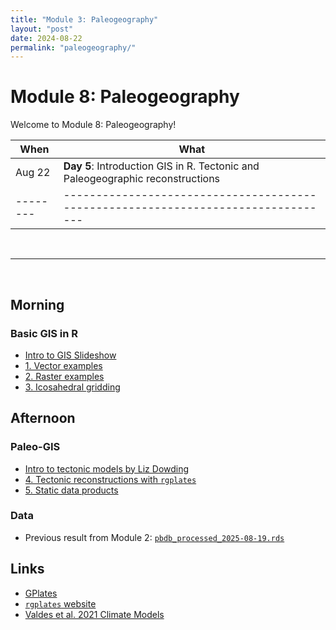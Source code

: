 ```yaml
---
title: "Module 3: Paleogeography"
layout: "post" 
date: 2024-08-22
permalink: "paleogeography/"
---
```


# Module 8: Paleogeography 

Welcome to Module 8: Paleogeography! 



| When   | What                                                                            |
|--------|---------------------------------------------------------------------------------|
| Aug 22 | **Day 5**: Introduction GIS in R. Tectonic and Paleogeographic reconstructions |
|--------|---------------------------------------------------------------------------------|

<br>

- - -

<br>

## Morning 


### Basic GIS in R

- [Intro to GIS Slideshow]({{site.baseurl}}/data/paleogeography/2025-08-22_GIS_basics.pdf)
- [1. Vector examples]({{site.baseurl}}/data/paleogeography/1_vectors.zip)
- [2. Raster examples]({{site.baseurl}}/data/paleogeography/2_rasters.zip)
- [3. Icosahedral gridding]({{site.baseurl}}/data/paleogeography/3_icosa.zip)


## Afternoon 

### Paleo-GIS

- [Intro to tectonic models by Liz Dowding]({{site.baseurl}}/data/paleogeography/DowdingAug2024APW.pptx)
- [4. Tectonic reconstructions with `rgplates`]({{site.baseurl}}/data/paleogeography/4_tectonic_reconstruction.R)
- [5. Static data products]({{site.baseurl}}/data/paleogeography/5_derived_reconstructions.zip)

### Data

- Previous result from Module 2: [`pbdb_processed_2025-08-19.rds`](https://www.dropbox.com/scl/fi/w6qec7l7kheb4vntfj649/pbdb_processed_2025-08-19.rds?rlkey=q4gmaqczvsiojctn9nqgjwrm7&st=ww09txjw&dl=1)

## Links 

- [GPlates](https://www.gplates.org/)
- [`rgplates` website](https://gplates.github.io/rgplates/)
- [Valdes et al. 2021 Climate Models](https://www.paleo.bristol.ac.uk/ummodel/users/Valdes_et_al_2021/new2/)

